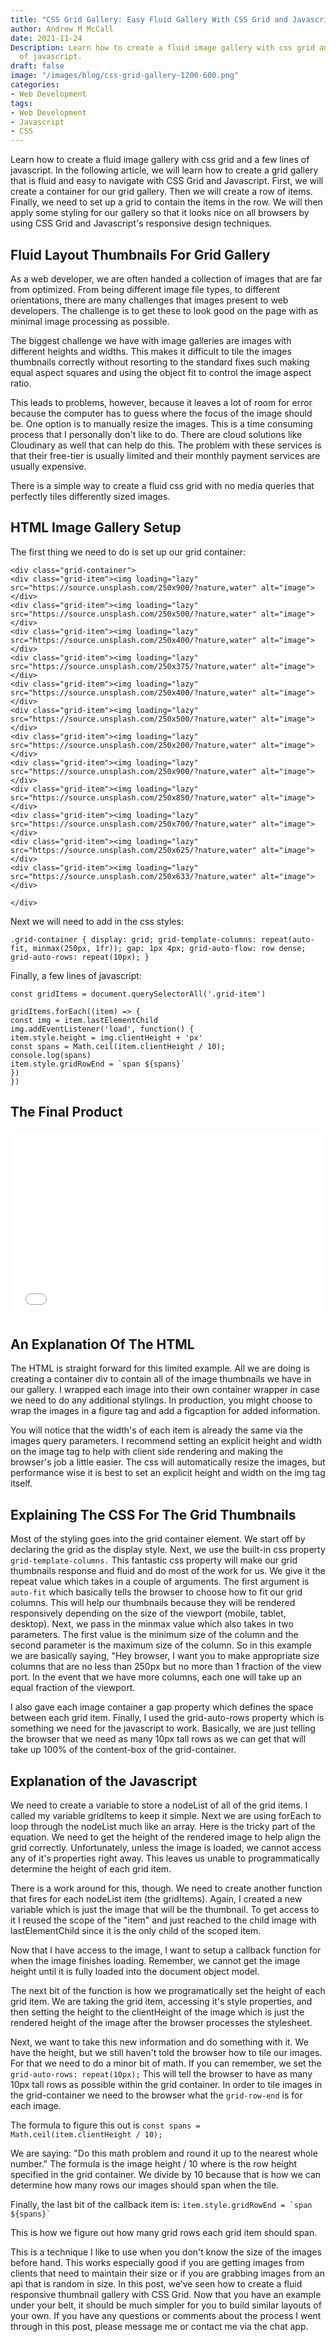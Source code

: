 ```yaml
---
title: "CSS Grid Gallery: Easy Fluid Gallery With CSS Grid and Javascript"
author: Andrew M McCall
date: 2021-11-24 
Description: Learn how to create a fluid image gallery with css grid and a few lines
  of javascript.
draft: false
image: "/images/blog/css-grid-gallery-1200-600.png"
categories:
- Web Development
tags:
- Web Development
- Javascript
- CSS
---
```


Learn how to create a fluid image gallery with css grid and a few lines of javascript. In the following article, we will learn how to create a grid gallery that is fluid and easy to navigate with CSS Grid and Javascript. First, we will create a container for our grid gallery. Then we will create a row of items. Finally, we need to set up a grid to contain the items in the row. We will then apply some styling for our gallery so that it looks nice on all browsers by using CSS Grid and Javascript's responsive design techniques.

## Fluid Layout Thumbnails For Grid Gallery

As a web developer, we are often handed a collection of images that are far from optimized. From being different image file types, to different orientations, there are many challenges that images present to web developers. The challenge is to get these to look good on the page with as minimal image processing as possible.

The biggest challenge we have with image galleries are images with different heights and widths. This makes it difficult to tile the images thumbnails correctly without resorting to the standard fixes such making equal aspect squares and using the object fit to control the image aspect ratio.

This leads to problems, however, because it leaves a lot of room for error because the computer has to guess where the focus of the image should be. One option is to manually resize the images. This is a time consuming process that I personally don't like to do. There are cloud solutions like Cloudinary as well that can help do this. The problem with these services is that their free-tier is usually limited and their monthly payment services are usually expensive.

There is a simple way to create a fluid css grid with no media queries that perfectly tiles differently sized images.

## HTML Image Gallery Setup

The first thing we need to do is set up our grid container:

```
<div class="grid-container">
<div class="grid-item"><img loading="lazy" src="https://source.unsplash.com/250x900/?nature,water" alt="image"></div>
<div class="grid-item"><img loading="lazy" src="https://source.unsplash.com/250x500/?nature,water" alt="image"></div>
<div class="grid-item"><img loading="lazy" src="https://source.unsplash.com/250x400/?nature,water" alt="image"></div>
<div class="grid-item"><img loading="lazy" src="https://source.unsplash.com/250x375/?nature,water" alt="image"></div>
<div class="grid-item"><img loading="lazy" src="https://source.unsplash.com/250x400/?nature,water" alt="image"></div>
<div class="grid-item"><img loading="lazy" src="https://source.unsplash.com/250x500/?nature,water" alt="image"></div>
<div class="grid-item"><img loading="lazy" src="https://source.unsplash.com/250x200/?nature,water" alt="image"></div>
<div class="grid-item"><img loading="lazy" src="https://source.unsplash.com/250x900/?nature,water" alt="image"></div>
<div class="grid-item"><img loading="lazy" src="https://source.unsplash.com/250x850/?nature,water" alt="image"></div>
<div class="grid-item"><img loading="lazy" src="https://source.unsplash.com/250x700/?nature,water" alt="image"></div>
<div class="grid-item"><img loading="lazy" src="https://source.unsplash.com/250x625/?nature,water" alt="image"></div>
<div class="grid-item"><img loading="lazy" src="https://source.unsplash.com/250x633/?nature,water" alt="image"></div>

</div>
```

Next we will need to add in the css styles:

`.grid-container { display: grid; grid-template-columns: repeat(auto-fit, minmax(250px, 1fr)); gap: 1px 4px; grid-auto-flow: row dense; grid-auto-rows: repeat(10px); }`

Finally, a few lines of javascript:

`const gridItems = document.querySelectorAll('.grid-item')`

`gridItems.forEach((item) => {`  
`const img = item.lastElementChild`  
`img.addEventListener('load', function() {`  
`item.style.height = img.clientHeight + 'px'`  
`const spans = Math.ceil(item.clientHeight / 10);`  
`console.log(spans)`  
`` item.style.gridRowEnd = `span ${spans}`  ``  
`})`  
`})`

## The Final Product

<iframe width="100%" height="300" src="//jsfiddle.net/elkcityhazard/vpf6arLw/46/embedded/" allowfullscreen="allowfullscreen" allowpaymentrequest frameborder="0"></iframe>

## An Explanation Of The HTML

The HTML is straight forward for this limited example. All we are doing is creating a container div to contain all of the image thumbnails we have in our gallery. I wrapped each image into their own container wrapper in case we need to do any additional stylings. In production, you might choose to wrap the images in a figure tag and add a figcaption for added information.

You will notice that the width's of each item is already the same via the images query parameters. I recommend setting an explicit height and width on the image tag to help with client side rendering and making the browser's job a little easier. The css will automatically resize the images, but performance wise it is best to set an explicit height and width on the img tag itself.

## Explaining The CSS For The Grid Thumbnails

Most of the styling goes into the grid container element. We start off by declaring the grid as the display style. Next, we use the built-in css property `grid-template-columns.` This fantastic css property will make our grid thumbnails response and fluid and do most of the work for us. We give it the repeat value which takes in a couple of arguments. The first argument is `auto-fit` which basically tells the browser to choose how to fit our grid columns. This will help our thumbnails because they will be rendered responsively depending on the size of the viewport (mobile, tablet, desktop). Next, we pass in the minmax value which also takes in two parameters. The first value is the minimum size of the column and the second parameter is the maximum size of the column. So in this example we are basically saying, "Hey browser, I want you to make appropriate size columns that are no less than 250px but no more than 1 fraction of the view port. In the event that we have more columns, each one will take up an equal fraction of the viewport.

I also gave each image container a gap property which defines the space between each grid item. Finally, I used the grid-auto-rows property which is something we need for the javascript to work. Basically, we are just telling the browser that we need as many 10px tall rows as we can get that will take up 100% of the content-box of the grid-container.

## Explanation of the Javascript

We need to create a variable to store a nodeList of all of the grid items. I called my variable gridItems to keep it simple. Next we are using forEach to loop through the nodeList much like an array. Here is the tricky part of the equation. We need to get the height of the rendered image to help align the grid correctly. Unfortunately, unless the image is loaded, we cannot access any of it's properties right away. This leaves us unable to programmatically determine the height of each grid item.

There is a work around for this, though. We need to create another function that fires for each nodeList item (the gridItems). Again, I created a new variable which is just the image that will be the thumbnail. To get access to it I reused the scope of the "item" and just reached to the child image with lastElementChild since it is the only child of the scoped item.

Now that I have access to the image, I want to setup a callback function for when the image finishes loading. Remember, we cannot get the image height until it is fully loaded into the document object model.

The next bit of the function is how we programatically set the height of each grid item. We are taking the grid item, accessing it's style properties, and then setting the height to the clientHeight of the image which is just the rendered height of the image after the browser processes the stylesheet.

Next, we want to take this new information and do something with it. We have the height, but we still haven't told the browser how to tile our images. For that we need to do a minor bit of math. If you can remember, we set the `grid-auto-rows: repeat(10px);` This will tell the browser to have as many 10px tall rows as possible within the grid container. In order to tile images in the grid-container we need to the browser what the `grid-row-end` is for each image.

The formula to figure this out is `const spans = Math.ceil(item.clientHeight / 10);`

We are saying: "Do this math problem and round it up to the nearest whole number." The formula is the image height / 10 where is the row height specified in the grid container. We divide by 10 because that is how we can determine how many rows our images should span when the tile.

Finally, the last bit of the callback item is: `` item.style.gridRowEnd = `span ${spans}`  ``

This is how we figure out how many grid rows each grid item should span.

This is a technique I like to use when you don't know the size of the images before hand. This works especially good if you are getting images from clients that need to maintain their size or if you are grabbing images from an api that is random in size.
In this post, we’ve seen how to create a fluid responsive thumbnail gallery with CSS Grid. Now that you have an example under your belt, it should be much simpler for you to build similar layouts of your own. If you have any questions or comments about the process I went through in this post, please message me or contact me via the chat app.
